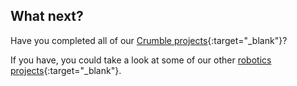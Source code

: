 ## What next?

Have you completed all of our [Crumble projects](https://https://projects.raspberrypi.org/en/projects?software%5B%5D=crumble){:target="_blank"}?

If you have, you could take a look at some of our other [robotics projects](https://projects.raspberrypi.org/en/projects/?interests[]=robotics){:target="_blank"}.